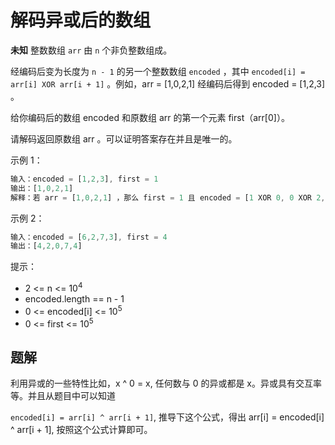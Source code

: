 # 解码异或后的数组

**未知** 整数数组 `arr` 由 `n` 个非负整数组成。

经编码后变为长度为 `n - 1` 的另一个整数数组 `encoded` ，其中 `encoded[i] = arr[i] XOR arr[i + 1]` 。例如，arr = [1,0,2,1] 经编码后得到 encoded = [1,2,3] 。

给你编码后的数组 encoded 和原数组 arr 的第一个元素 first（arr[0]）。

请解码返回原数组 arr 。可以证明答案存在并且是唯一的。

示例 1：

```ts
输入：encoded = [1,2,3], first = 1
输出：[1,0,2,1]
解释：若 arr = [1,0,2,1] ，那么 first = 1 且 encoded = [1 XOR 0, 0 XOR 2, 2 XOR 1] = [1,2,3]
```

示例 2：

```ts
输入：encoded = [6,2,7,3], first = 4
输出：[4,2,0,7,4]
```

提示：

- 2 <= n <= 10<sup>4</sup>
- encoded.length == n - 1
- 0 <= encoded[i] <= 10<sup>5</sup>
- 0 <= first <= 10<sup>5</sup>

## 题解

利用异或的一些特性比如，x ^ 0 = x, 任何数与 0 的异或都是 x。异或具有交互率等。并且从题目中可以知道

`encoded[i] = arr[i] ^ arr[i + 1]`, 推导下这个公式，得出 arr[i] = encoded[i] ^ arr[i + 1], 按照这个公式计算即可。

